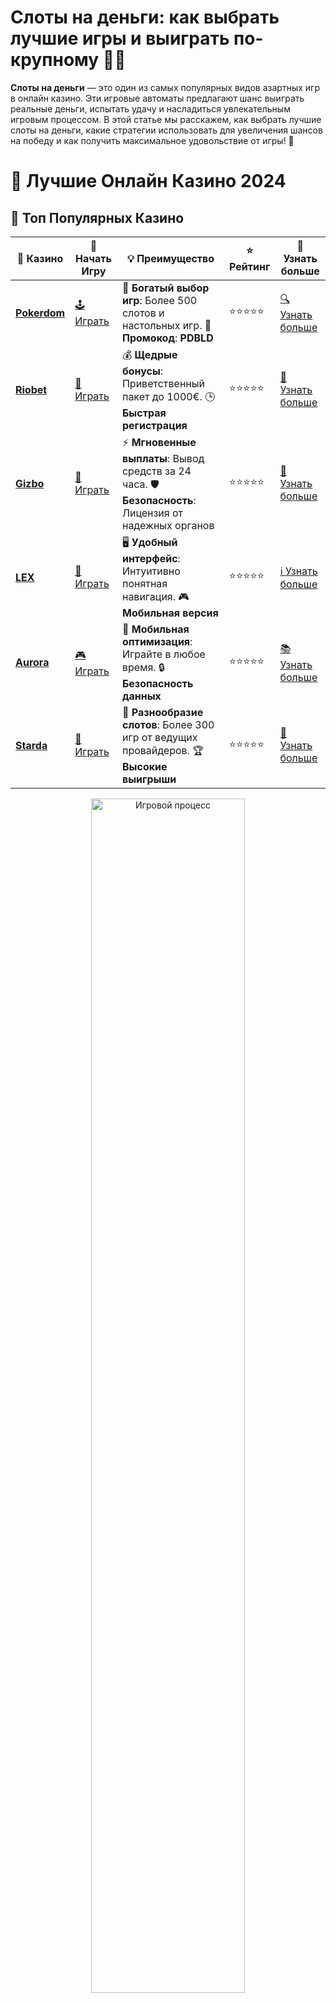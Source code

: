# Слоты на деньги: как выбрать лучшие игры и выиграть по-крупному 🎰💸

**Слоты на деньги** — это один из самых популярных видов азартных игр в онлайн казино. Эти игровые автоматы предлагают шанс выиграть реальные деньги, испытать удачу и насладиться увлекательным игровым процессом. В этой статье мы расскажем, как выбрать лучшие слоты на деньги, какие стратегии использовать для увеличения шансов на победу и как получить максимальное удовольствие от игры! 🌟

# 🎰 Лучшие Онлайн Казино 2024

## 🌟 Топ Популярных Казино

| 🎲 **Казино** | 🔗 **Начать Игру** | 💡 **Преимущество** | ⭐ **Рейтинг** | 🔗 **Узнать больше** |
|--------------|---------------------|---------------------|----------------|----------------------|
| [**Pokerdom**](https://brandplay.link/4k77v2yx) | [🕹️ Играть](https://brandplay.link/4k77v2yx) | 🎉 **Богатый выбор игр**: Более 500 слотов и настольных игр. 🎁 **Промокод**: **PDBLD** | ⭐⭐⭐⭐⭐ | [🔍 Узнать больше](https://brandplay.link/4k77v2yx) |
| [**Riobet**](https://brandplay.link/7xBLTPyj) | [🎰 Играть](https://brandplay.link/7xBLTPyj) | 💰 **Щедрые бонусы**: Приветственный пакет до 1000€. 🕒 **Быстрая регистрация** | ⭐⭐⭐⭐⭐ | [📖 Узнать больше](https://brandplay.link/7xBLTPyj) |
| [**Gizbo**](https://brandplay.link/bprXw4YV) | [🎲 Играть](https://brandplay.link/bprXw4YV) | ⚡ **Мгновенные выплаты**: Вывод средств за 24 часа. 🛡️ **Безопасность**: Лицензия от надежных органов | ⭐⭐⭐⭐⭐ | [📝 Узнать больше](https://brandplay.link/bprXw4YV) |
| [**LEX**](https://brandplay.link/zW4hdDFV) | [🤑 Играть](https://brandplay.link/zW4hdDFV) | 🖥️ **Удобный интерфейс**: Интуитивно понятная навигация. 🎮 **Мобильная версия** | ⭐⭐⭐⭐⭐ | [ℹ️ Узнать больше](https://brandplay.link/zW4hdDFV) |
| [**Aurora**](https://10trafic-stat2.com/click/668546556bcc6313411604bd/6766/13032/subaccount) | [🎮 Играть](https://10trafic-stat2.com/click/668546556bcc6313411604bd/6766/13032/subaccount) | 📱 **Мобильная оптимизация**: Играйте в любое время. 🔒 **Безопасность данных** | ⭐⭐⭐⭐⭐ | [📚 Узнать больше](https://10trafic-stat2.com/click/668546556bcc6313411604bd/6766/13032/subaccount) |
| [**Starda**](https://brandplay.link/fB7xwRFL) | [🎯 Играть](https://brandplay.link/fB7xwRFL) | 🎰 **Разнообразие слотов**: Более 300 игр от ведущих провайдеров. 🏆 **Высокие выигрыши** | ⭐⭐⭐⭐⭐ | [🔎 Узнать больше](https://brandplay.link/fB7xwRFL) |

<div align="center">
    <img src="https://i.pinimg.com/originals/87/9e/b9/879eb9354dd0699582408b68f2e253b2.gif" alt="Игровой процесс" width="70%">
</div>

## 💎 Лучшие Бонусы и Акции

| 🎲 **Казино** | 🔗 **Начать Игру** | 💡 **Преимущество** | ⭐ **Рейтинг** | 🔗 **Узнать больше** |
|--------------|---------------------|---------------------|----------------|----------------------|
| [**Kometa**](https://brandplay.link/8ZymQJV8) | [🎰 Играть](https://brandplay.link/8ZymQJV8) | 🎁 **Эксклюзивные бонусы**: Регулярные акции и промо. 🔄 **Программы лояльности** | ⭐⭐⭐⭐☆ | [🔍 Узнать больше](https://brandplay.link/8ZymQJV8) |
| [**R7**](https://brandplay.link/bMd3Yjsw) | [🕹️ Играть](https://brandplay.link/bMd3Yjsw) | 🕒 **Круглосуточная поддержка**: Всегда на связи. 💸 **Высокие лимиты** | ⭐⭐⭐⭐☆ | [📖 Узнать больше](https://brandplay.link/bMd3Yjsw) |
| [**7K**](https://brandplay.link/BvQyFShp) | [🎲 Играть](https://brandplay.link/BvQyFShp) | 🌟 **Эксклюзивные бонусы**: Только для VIP игроков. 🎉 **Сезонные акции** | ⭐⭐⭐⭐☆ | [📝 Узнать больше](https://brandplay.link/BvQyFShp) |
| [**Kent**](https://brandplay.link/Fv2WP3js) | [🤑 Играть](https://brandplay.link/Fv2WP3js) | 📈 **Высокий RTP**: Более 98%. 💼 **Профессиональная поддержка** | ⭐⭐⭐⭐☆ | [ℹ️ Узнать больше](https://brandplay.link/Fv2WP3js) |
| [**1Xslots**](https://brandplay.link/hSB1khtr) | [🎮 Играть](https://brandplay.link/hSB1khtr) | 🎉 **Множество акций**: Еженедельные бонусы и турниры. 🛡️ **Безопасность** | ⭐⭐⭐⭐☆ | [📚 Узнать больше](https://brandplay.link/hSB1khtr) |
| [**Gama**](https://brandplay.link/j6NMKsDz) | [🎯 Играть](https://brandplay.link/j6NMKsDz) | 🔍 **Интуитивный интерфейс**: Легкость использования. 🏅 **Престижные турниры** | ⭐⭐⭐⭐☆ | [🔎 Узнать больше](https://brandplay.link/j6NMKsDz) |

<div align="center">
    <img src="https://i.pinimg.com/originals/87/9e/b9/879eb9354dd0699582408b68f2e253b2.gif" alt="Игровой процесс" width="70%">
</div>

## 🚀 Быстрые Выигрыши и Поддержка

| 🎲 **Казино** | 🔗 **Начать Игру** | 💡 **Преимущество** | ⭐ **Рейтинг** | 🔗 **Узнать больше** |
|--------------|---------------------|---------------------|----------------|----------------------|
| [**Onion**](https://brandplay.link/zBGRVpQ9) | [🎰 Играть](https://brandplay.link/zBGRVpQ9) | 🤑 **Низкие ставки**: Идеально для начинающих. 🔄 **Быстрые выводы** | ⭐⭐⭐⭐☆ | [🔍 Узнать больше](https://brandplay.link/zBGRVpQ9) |
| [**Чемпион**](https://temon-gter.cfd/go/lRq?p80412p304504pcc44t17455) | [🕹️ Играть](https://temon-gter.cfd/go/lRq?p80412p304504pcc44t17455) | 🏅 **Лояльная программа**: Награды за активность. 🎁 **Ежемесячные бонусы** | ⭐⭐⭐⭐☆ | [📖 Узнать больше](https://temon-gter.cfd/go/lRq?p80412p304504pcc44t17455) |
| [**Vavada**](https://vavadapartner.pro/?promo=ea5c9275-6854-4505-94fc-95ab18221945-linkb2) | [🎲 Играть](https://vavadapartner.pro/?promo=ea5c9275-6854-4505-94fc-95ab18221945-linkb2) | 🚀 **Быстрая регистрация**: Начните играть мгновенно. 🔐 **Безопасные транзакции** | ⭐⭐⭐⭐☆ | [📝 Узнать больше](https://vavadapartner.pro/?promo=ea5c9275-6854-4505-94fc-95ab18221945-linkb2) |
| [**Friends**](https://gofriends.kim/linkb2) | [🤑 Играть](https://gofriends.kim/linkb2) | 🤝 **Социальные игры**: Играйте с друзьями. 🌐 **Мультиплатформенность** | ⭐⭐⭐⭐☆ | [ℹ️ Узнать больше](https://gofriends.kim/linkb2) |
| [**1WIN**](https://brandplay.link/smXVpBbG) | [🎮 Играть](https://brandplay.link/smXVpBbG) | 🏆 **Турниры с большими призами**: Присоединяйтесь к состязаниям. 🎯 **Акции каждый день** | ⭐⭐⭐⭐⭐ | [🔍 Узнать больше](https://brandplay.link/smXVpBbG) |
| [**Drip**](https://drp-ircp01.com/c07e6a3db) | [🎯 Играть](https://drp-ircp01.com/c07e6a3db) | 🌐 **Инновационные игры**: Новейшие игровые технологии. 🛡️ **Высокая безопасность** | ⭐⭐⭐⭐☆ | [🔎 Узнать больше](https://drp-ircp01.com/c07e6a3db) |

✨ **Выбирайте лучшее казино для себя и наслаждайтесь игрой! Удачи!** ✨

![Слоты на деньги](https://i.pinimg.com/originals/a9/29/6e/a9296ea1cf6a7c20a985e593451f0323.png)

<div align="center">
    <img src="https://i.pinimg.com/originals/87/9e/b9/879eb9354dd0699582408b68f2e253b2.gif" alt="Слоты на деньги" width="70%">
</div>

---

### Что такое **слоты на деньги** и как они работают? 🤔

**Слоты на деньги** — это игровые автоматы, в которых игроки могут ставить реальные деньги и выигрывать, если им удастся получить нужные комбинации символов. Это могут быть как классические фруктовые слоты с 3 барабанами, так и более сложные видеослоты с 5 барабанами и множеством линий выплат.

Каждый слот имеет свою уникальную структуру, включая:
- **Тематику и дизайн игры** 🎨
- **Количество барабанов и линий выплат** 💡
- **Специальные символы и бонусные раунды** 🎁
- **Прогрессивные джекпоты** 💎

Для того чтобы выиграть, вам нужно просто сделать ставку и вращать барабаны. Если символы на экране совпадут в нужной комбинации, вы получите выплату в зависимости от ставок и выигрышных линий.

---

### Как выбрать лучшие **слоты на деньги** для игры? 🔍

Чтобы максимизировать свои шансы на выигрыш, важно выбрать правильные слоты на деньги. Вот несколько факторов, которые стоит учитывать при выборе:

1. **Рейтинг и отзывы игроков** 🌟  
   Ознакомьтесь с отзывами других игроков, чтобы понять, какие слоты наиболее популярны и выгодны. Это поможет выбрать слот с хорошей репутацией и честной игрой.

2. **Процент возврата игроку (RTP)** 📊  
   RTP (Return to Player) — это процент от суммы ставок, который слот возвращает игрокам в виде выигрышей. Чем выше RTP, тем больше шансов на получение прибыли. Ищите слоты с RTP не ниже 95%.

3. **Бонусные функции и бесплатные вращения** 🎁  
   Многие слоты предлагают бонусные игры, фриспины и другие специальные функции. Эти дополнительные элементы увеличивают шансы на выигрыш и делают игру более увлекательной.

4. **Прогрессивные джекпоты** 🎰  
   Слоты с прогрессивными джекпотами могут предложить вам шанс выиграть огромные суммы. Джекпот растет с каждой ставкой, и если удача будет на вашей стороне, вы можете выиграть настоящие миллионы!

5. **Тематика и дизайн** 🎮  
   Выбирайте слоты с темами, которые вам интересны. Это могут быть игры с мифологическими персонажами, путешествиями, историческими событиями или любимыми персонажами кино и сериалов.

---

### Виды **слотов на деньги** 🎉

1. **Классические слоты** 🎰  
   Это самые простые автоматы, состоящие из 3 барабанов и нескольких линий выплат. Классические слоты часто имеют минималистичный дизайн и простые правила, что делает их идеальными для новичков.

2. **Видеослоты** 📹  
   Видеослоты — это более современные автоматы, которые могут иметь 5 барабанов и множество линий выплат. Эти слоты часто включают дополнительные бонусные функции, такие как фриспины, дикие символы и множители выигрышей.

3. **Прогрессивные слоты** 💸  
   Прогрессивные слоты предлагают джекпот, который растет с каждой ставкой, сделанной игроками. Эти слоты могут предложить вам шанс на выигрыш огромных сумм.

4. **3D слоты** 🕹️  
   Это слоты с улучшенной графикой и анимацией, которые предлагают более захватывающий и визуально привлекательный опыт игры. 3D слоты могут включать дополнительные бонусные функции и сюжеты, которые увлекают игроков.

---

### Как выигрывать в **слотах на деньги**? 💡

Хотя игра в слоты в значительной степени зависит от удачи, существуют несколько стратегий, которые могут помочь вам увеличить шансы на успех:

1. **Управляйте своим банкроллом** 💰  
   Установите лимит на свои ставки и не ставьте больше, чем вы готовы потерять. Разделите свой банкролл на несколько частей и играйте ответственно.

2. **Играйте в слоты с высоким RTP** 📊  
   Выбирайте слоты с высоким процентом возврата игроку (RTP). Это даст вам больше шансов на победу, поскольку RTP определяет, сколько казино будет отдавать игрокам в виде выигрышей.

3. **Используйте бонусы и фриспины** 🎁  
   Многие онлайн казино предлагают бонусы на депозит или бесплатные вращения. Эти бонусы могут значительно увеличить ваши шансы на выигрыш, поэтому не забывайте их использовать.

4. **Следите за прогрессивными джекпотами** 💎  
   Прогрессивные джекпоты могут предложить вам невероятные выигрыши. Хотя шанс на их получение невелик, крупные выигрыши могут измениться вашей жизнью.

---

### Преимущества игры в **слоты на деньги** 🎉

1. **Простота и доступность** 🌍  
   Играть в слоты на деньги можно в любое время и из любого места. Онлайн казино предлагают слоты с реальными деньгами, которые доступны 24/7.

2. **Большие выплаты и джекпоты** 💰  
   Играя в слоты с реальными деньгами, вы можете выигрывать значительные суммы, особенно если удастся поймать прогрессивный джекпот.

3. **Бонусы и акции** 🎁  
   Онлайн казино часто предлагают бонусы и бесплатные вращения для игры на слотах. Эти бонусы могут значительно повысить ваши шансы на выигрыш.

4. **Разнообразие игр** 🎮  
   Слоты на деньги могут иметь самые разные тематики и бонусные функции, что делает игру интересной и разнообразной.

---

### Заключение 🚀

**Слоты на деньги** — это один из самых увлекательных и прибыльных способов игры в казино. С правильным выбором слота, использованием бонусов и стратегий, вы можете значительно увеличить свои шансы на выигрыш и получить максимальное удовольствие от игры. Следуйте нашим советам, управляйте своим банкроллом и играйте ответственно, чтобы испытать удачу и выиграть по-крупному! 🎰💸

💬 **Начните играть в слоты на деньги уже сегодня и увеличьте свой шанс на выигрыш!**
